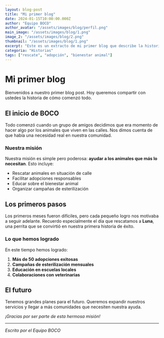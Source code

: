 ```yaml
---
layout: blog-post
title: "Mi primer blog"
date: 2024-01-15T10:00:00.000Z
author: "Equipo BOCO"
author_avatar: "/assets/images/blog/perfil.png"
main_image: "/assets/images/blog/1.png"
image_2: "/assets/images/blog/2.png"
thumbnail: "/assets/images/blog/1.png"
excerpt: "Este es un extracto de mi primer blog que describe la historia de cómo comenzamos nuestra misión de ayudar a los animales."
categoria: "Historias"
tags: ["rescate", "adopción", "bienestar animal"]
---
```


# Mi primer blog

Bienvenidos a nuestro primer blog post. Hoy queremos compartir con ustedes la historia de cómo comenzó todo.

## El inicio de BOCO

Todo comenzó cuando un grupo de amigos decidimos que era momento de hacer algo por los animales que viven en las calles. Nos dimos cuenta de que había una necesidad real en nuestra comunidad.

### Nuestra misión

Nuestra misión es simple pero poderosa: **ayudar a los animales que más lo necesitan**. Esto incluye:

- Rescatar animales en situación de calle
- Facilitar adopciones responsables
- Educar sobre el bienestar animal
- Organizar campañas de esterilización

## Los primeros pasos

Los primeros meses fueron difíciles, pero cada pequeño logro nos motivaba a seguir adelante. Recuerdo especialmente el día que rescatamos a **Luna**, una perrita que se convirtió en nuestra primera historia de éxito.

### Lo que hemos logrado

En este tiempo hemos logrado:

1. **Más de 50 adopciones exitosas**
2. **Campañas de esterilización mensuales**
3. **Educación en escuelas locales**
4. **Colaboraciones con veterinarias**

## El futuro

Tenemos grandes planes para el futuro. Queremos expandir nuestros servicios y llegar a más comunidades que necesiten nuestra ayuda.

*¡Gracias por ser parte de esta hermosa misión!*

---

*Escrito por el Equipo BOCO*

